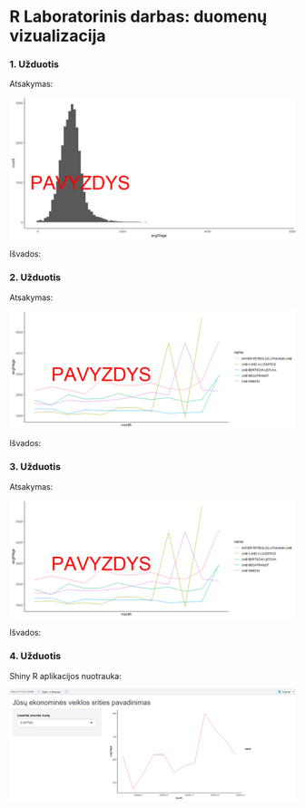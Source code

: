 # R Laboratorinis darbas: duomenų vizualizacija

### 1. Užduotis

Atsakymas:

![histograma](img/pavyzdys1.png)

Išvados:

### 2. Užduotis

Atsakymas:

![atlyginimai](img/pavyzdys2.png)

Išvados:


### 3. Užduotis

Atsakymas:

![apdraustieji](img/pavyzdys2.png)

Išvados:


### 4. Užduotis

Shiny R aplikacijos nuotrauka:

![shiny app](img/shiny_example.png)